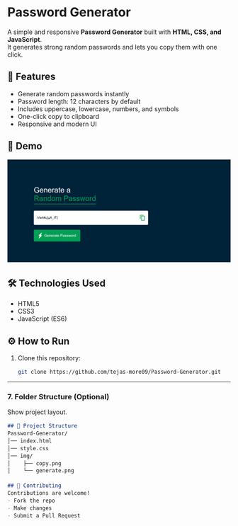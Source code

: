 # Password Generator

A simple and responsive **Password Generator** built with **HTML, CSS, and JavaScript**.  
It generates strong random passwords and lets you copy them with one click.


## 🚀 Features
- Generate random passwords instantly  
- Password length: 12 characters by default  
- Includes uppercase, lowercase, numbers, and symbols  
- One-click copy to clipboard  
- Responsive and modern UI  

## 📸 Demo
![App Screenshot](img/result.png)

## 🛠️ Technologies Used
- HTML5  
- CSS3  
- JavaScript (ES6)  

## ⚙️ How to Run
1. Clone this repository:
   ```bash
   git clone https://github.com/tejas-more09/Password-Generator.git


---

### 7. **Folder Structure (Optional)**
Show project layout.  
```markdown
## 📂 Project Structure
Password-Generator/
│── index.html
│── style.css
│── img/
│    ├── copy.png
│    └── generate.png

## 🤝 Contributing
Contributions are welcome!  
- Fork the repo  
- Make changes  
- Submit a Pull Request



